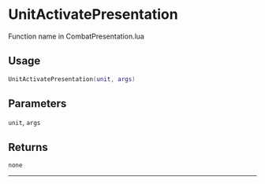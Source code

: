 # UnitActivatePresentation
Function name in CombatPresentation.lua
## Usage
```lua
UnitActivatePresentation(unit, args)
```
## Parameters
`unit`, `args`
## Returns
`none`

---